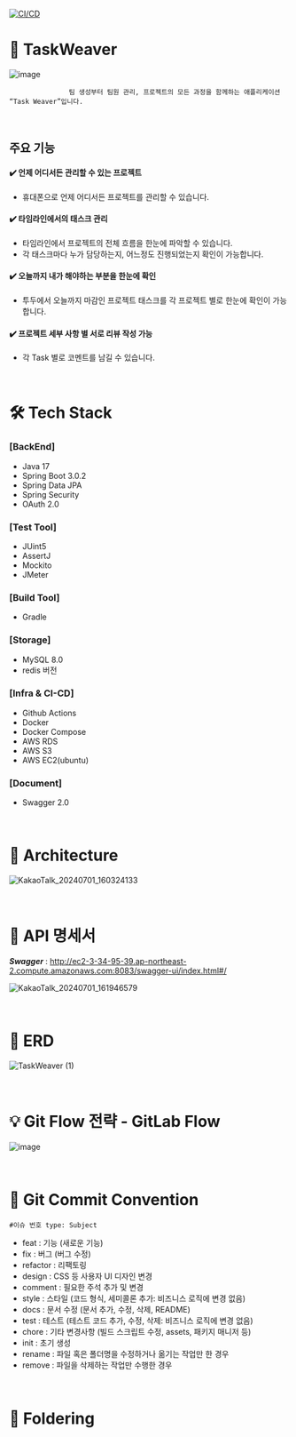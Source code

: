 [![CI/CD](https://github.com/TaskWeaver/backend/actions/workflows/github-actions.yml/badge.svg?event=push)](https://github.com/TaskWeaver/backend/actions/workflows/github-actions.yml)
# 🌳 TaskWeaver
![image](https://github.com/TaskWeaver/backend/assets/111855256/931aa697-08e7-49f8-9689-619cc257ea83)

	               팀 생성부터 팀원 관리, 프로젝트의 모든 과정을 함께하는 애플리케이션 “Task Weaver”입니다.

<br>

## 주요 기능
#### ✔️ 언제 어디서든 관리할 수 있는 프로젝트
  - 휴대폰으로 언제 어디서든 프로젝트를 관리할 수 있습니다.
#### ✔️ 타임라인에서의 태스크 관리
  - 타임라인에서 프로젝트의 전체 흐름을 한눈에 파악할 수 있습니다.
  - 각 태스크마다 누가 담당하는지, 어느정도 진행되었는지 확인이 가능합니다.
#### ✔️ 오늘까지 내가 해야하는 부분을 한눈에 확인  
  - 투두에서 오늘까지 마감인 프로젝트 태스크를 각 프로젝트 별로 한눈에 확인이 가능합니다.
#### ✔️ 프로젝트 세부 사항 별 서로 리뷰 작성 가능
  - 각 Task 별로 코멘트를 남길 수 있습니다.

<br> 

# 🛠️ Tech Stack
### [BackEnd]
- Java 17 
- Spring Boot 3.0.2
- Spring Data JPA
- Spring Security
- OAuth 2.0

### [Test Tool]
- JUint5
- AssertJ
- Mockito
- JMeter

### [Build Tool]
- Gradle

### [Storage]
- MySQL 8.0
- redis 버전

### [Infra & CI-CD]
- Github Actions
- Docker
- Docker Compose
- AWS RDS
- AWS S3
- AWS EC2(ubuntu)

### [Document]
- Swagger 2.0
<br>

# 🔨 Architecture
![KakaoTalk_20240701_160324133](https://github.com/TaskWeaver/backend/assets/111855256/4dd75e96-3083-404b-9f54-c5f761b37a59)

<br>

# 📄 API 명세서 

***Swagger*** :  http://ec2-3-34-95-39.ap-northeast-2.compute.amazonaws.com:8083/swagger-ui/index.html#/

![KakaoTalk_20240701_161946579](https://github.com/TaskWeaver/backend/assets/111855256/f4c8ccb2-9a56-4331-ac90-99fa96b06e01)

<br>

# 📌 ERD
![TaskWeaver (1)](https://github.com/TaskWeaver/backend/assets/111855256/f85c7444-8e77-433a-8edf-3ea064b0f6ab)

<br>

# 💡 Git Flow 전략 - GitLab Flow
![image](https://github.com/TaskWeaver/backend/assets/111855256/557ce805-46a2-40fe-8b0a-481dae2d765e)

<br>

# 📜 Git  Commit Convention
	#이슈 번호 type: Subject
- feat        : 기능 (새로운 기능)
- fix         : 버그 (버그 수정)
- refactor    : 리팩토링
- design      : CSS 등 사용자 UI 디자인 변경
- comment     : 필요한 주석 추가 및 변경
- style       : 스타일 (코드 형식, 세미콜론 추가: 비즈니스 로직에 변경 없음)
- docs        : 문서 수정 (문서 추가, 수정, 삭제, README)
- test        : 테스트 (테스트 코드 추가, 수정, 삭제: 비즈니스 로직에 변경 없음)
- chore       : 기타 변경사항 (빌드 스크립트 수정, assets, 패키지 매니저 등)
- init        : 초기 생성
- rename      : 파일 혹은 폴더명을 수정하거나 옮기는 작업만 한 경우
- remove      : 파일을 삭제하는 작업만 수행한 경우
<br>

# 📂 Foldering






